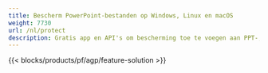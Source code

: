 ```yaml
---
title: Bescherm PowerPoint-bestanden op Windows, Linux en macOS
weight: 7730
url: /nl/protect
description: Gratis app en API's om bescherming toe te voegen aan PPT-, PPTX- en ODP-presentaties
---
```


{{< blocks/products/pf/agp/feature-solution >}} 

